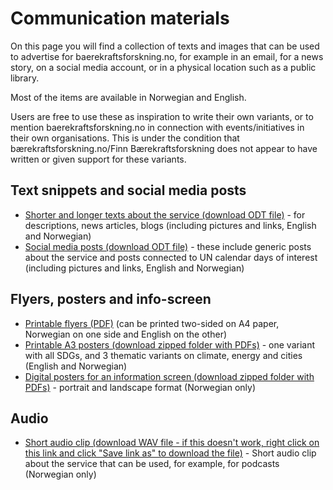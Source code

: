 # Communication materials

On this page you will find a collection of texts and images that can be used to advertise for baerekraftsforskning.no, for example in an email, for a news story, on a social media account, or in a physical location such as a public library.

Most of the items are available in Norwegian and English.

Users are free to use these as inspiration to write their own variants, or to mention baerekraftsforskning.no in connection with events/initiatives in their own organisations. This is under the condition that bærekraftsforskning.no/Finn Bærekraftsforskning does not appear to have written or given support for these variants.

## Text snippets and social media posts
- [Shorter and longer texts about the service (download ODT file)](https://github.com/SDGforskning/communication-materials/raw/main/information-short-articles.odt) - for descriptions, news articles, blogs (including pictures and links, English and Norwegian)
- [Social media posts (download ODT file)](https://github.com/SDGforskning/communication-materials/raw/main/social-media-days.odt) - these include generic posts about the service and posts connected to UN calendar days of interest (including pictures and links, English and Norwegian)

## Flyers, posters and info-screen

- [Printable flyers (PDF)](https://github.com/SDGforskning/communication-materials/raw/main/flyer-twosided-english-norwegian.pdf) (can be printed two-sided on A4 paper, Norwegian on one side and English on the other)
- [Printable A3 posters (download zipped folder with PDFs)](https://github.com/SDGforskning/communication-materials/raw/main/a3posters.zip) - one variant with all SDGs, and 3 thematic variants on climate, energy and cities (English and Norwegian)
- [Digital posters for an information screen (download zipped folder with PDFs)](https://github.com/SDGforskning/communication-materials/raw/main/Infoscreen.zip) - portrait and landscape format (Norwegian only)

## Audio

- [Short audio clip (download WAV file - if this doesn't work, right click on this link and click "Save link as" to download the file)](https://github.com/SDGforskning/communication-materials/raw/main/audioclip-about.wav) - Short audio clip about the service that can be used, for example, for podcasts (Norwegian only)

